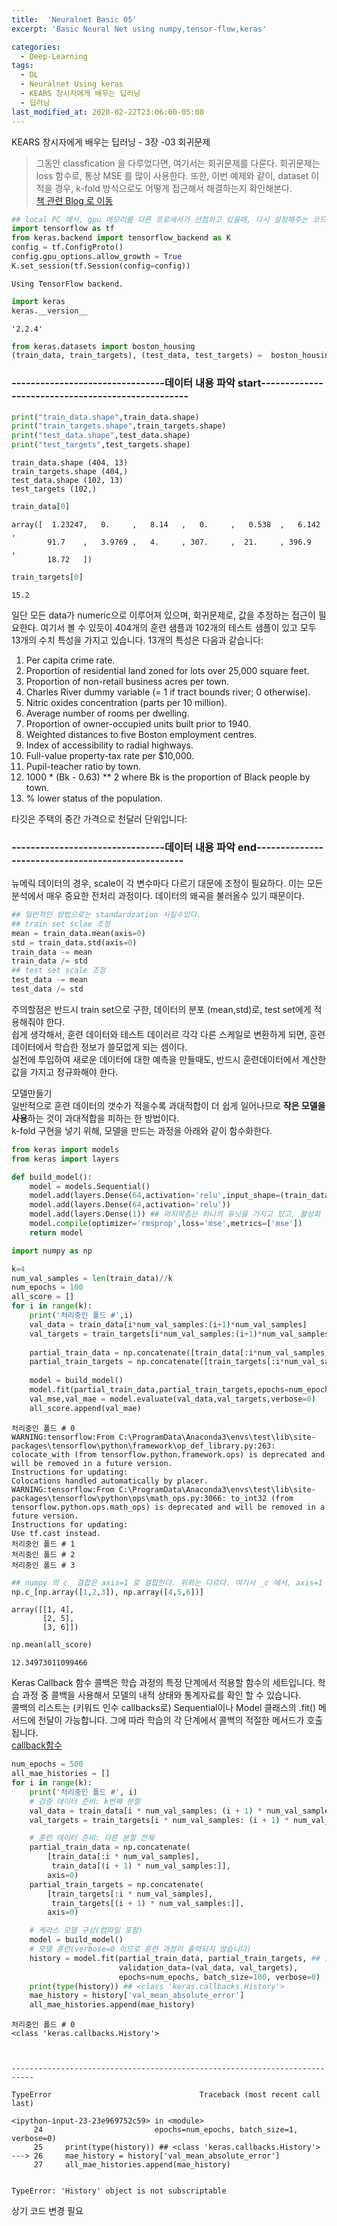 ```yaml
---
title:  'Neuralnet Basic 05'
excerpt: 'Basic Neural Net using numpy,tensor-flow,keras'

categories:
  - Deep-Learning
tags:
  - DL
  - Neuralnet Using keras
  - KEARS 창시자에게 배우는 딥러닝
  - 딥러닝
last_modified_at: 2020-02-22T23:06:00-05:00
---
```


KEARS 창시자에게 배우는 딥러닝 - 3장 -03 회귀문제
> 그동안 classfication 을 다루었다면, 여기서는 회귀문제를 다룬다.
> 회귀문제는 loss 함수로, 통상 MSE 를 많이 사용한다. 또한, 이번 예제와 같이, dataset 이 적을 경우, k-fold 방식으로도 어떻게 접근해서 해결하는지 확인해본다.  
> [책 관련 Blog 로 이동](https://tensorflow.blog/%EC%BC%80%EB%9D%BC%EC%8A%A4-%EC%B0%BD%EC%8B%9C%EC%9E%90%EC%97%90%EA%B2%8C-%EB%B0%B0%EC%9A%B0%EB%8A%94-%EB%94%A5%EB%9F%AC%EB%8B%9D/)



```python
## local PC 에서, gpu 메모리를 다른 프로세서가 선점하고 있을때, 다시 설정해주는 코드임
import tensorflow as tf
from keras.backend import tensorflow_backend as K
config = tf.ConfigProto()
config.gpu_options.allow_growth = True
K.set_session(tf.Session(config=config))
```

    Using TensorFlow backend.
    


```python
import keras
keras.__version__
```




    '2.2.4'




```python
from keras.datasets import boston_housing
(train_data, train_targets), (test_data, test_targets) =  boston_housing.load_data()
```

### --------------------------------**데이터 내용 파악 start**--------------------------------------------------


```python
print("train_data.shape",train_data.shape)
print("train_targets.shape",train_targets.shape)
print("test_data.shape",test_data.shape)
print("test_targets",test_targets.shape)
```

    train_data.shape (404, 13)
    train_targets.shape (404,)
    test_data.shape (102, 13)
    test_targets (102,)
    


```python
train_data[0]
```




    array([  1.23247,   0.     ,   8.14   ,   0.     ,   0.538  ,   6.142  ,
            91.7    ,   3.9769 ,   4.     , 307.     ,  21.     , 396.9    ,
            18.72   ])




```python
train_targets[0]
```




    15.2



일단 모든 data가 numeric으로 이루어져 있으며, 회귀문제로, 값을 추정하는 접근이 필요한다. 
여기서 볼 수 있듯이 404개의 훈련 샘플과 102개의 테스트 샘플이 있고 모두 13개의 수치 특성을 가지고 있습니다. 13개의 특성은 다음과 같습니다:  
1. Per capita crime rate.
2. Proportion of residential land zoned for lots over 25,000 square feet.
3. Proportion of non-retail business acres per town.
4. Charles River dummy variable (= 1 if tract bounds river; 0 otherwise).
5. Nitric oxides concentration (parts per 10 million).
6. Average number of rooms per dwelling.
7. Proportion of owner-occupied units built prior to 1940.
8. Weighted distances to five Boston employment centres.
9. Index of accessibility to radial highways.
10. Full-value property-tax rate per $10,000.
11. Pupil-teacher ratio by town.
12. 1000 * (Bk - 0.63) ** 2 where Bk is the proportion of Black people by town.
13. % lower status of the population.

타깃은 주택의 중간 가격으로 천달러 단위입니다:

### --------------------------------**데이터 내용 파악 end**--------------------------------------------------

뉴메릭 데이터의 경우, scale이 각 변수마다 다르기 대문에 조정이 필요하다. 이는 모든분석에서 매우 중요한 전처리 과정이다. 데이터의 왜곡을 불러올수 있기 때문이다.


```python
## 일반적인 방법으로는 standardzation 시킬수있다.
## train set sclae 조정
mean = train_data.mean(axis=0)
std = train_data.std(axis=0)
train_data -= mean
train_data /= std
## test set scale 조정
test_data -= mean
test_data /= std
```

주의할점은 반드시 train set으로 구한, 데이터의 분포 (mean,std)로, test set에게 적용해줘야 한다.  
쉽게 생각해서, 훈련 데이터와 테스트 데이러르 각각 다른 스케일로 변환하게 되면, 훈련데이터에서 학습한 정보가 쓸모없게 되는 셈이다.  
실전에 투입하여 새로운 데이터에 대한 예측을 만들때도, 반드시 훈련데이터에서 계산한 값을 가지고 정규화해야 한다.

모델만들기  
일반적으로 훈련 데이터의 갯수가 적을수록 과대적합이 더 쉽게 일어나므로 **작은 모델을 사용**하는 것이 과대적합을 피하는 한 방법이다.  
k-fold 구현을 넣기 위해, 모델을 만드는 과정을 아래와 같이 함수화한다.


```python
from keras import models
from keras import layers

def build_model():
    model = models.Sequential()
    model.add(layers.Dense(64,activation='relu',input_shape=(train_data.shape[1],)))
    model.add(layers.Dense(64,activation='relu'))
    model.add(layers.Dense(1)) ## 마지막층은 하나의 유닛을 가지고 있고, 활성화 함수가 없다. (선형층이라고 부름) 전형적인 스칼라 회귀를 위한 네트웍 구조이다.
    model.compile(optimizer='rmsprop',loss='mse',metrics=['mse'])
    return model
```


```python
import numpy as np

k=4
num_val_samples = len(train_data)//k
num_epochs = 100
all_score = []
for i in range(k):
    print('처리중인 폴드 #',i)
    val_data = train_data[i*num_val_samples:(i+1)*num_val_samples]
    val_targets = train_targets[i*num_val_samples:(i+1)*num_val_samples]
    
    partial_train_data = np.concatenate([train_data[:i*num_val_samples],train_data[(i+1)*num_val_samples:]],axis=0)
    partial_train_targets = np.concatenate([train_targets[:i*num_val_samples],train_targets[(i+1)*num_val_samples:]],axis=0)
    
    model = build_model()
    model.fit(partial_train_data,partial_train_targets,epochs=num_epochs,batch_size=1,verbose=0)
    val_mse,val_mae = model.evaluate(val_data,val_targets,verbose=0)
    all_score.append(val_mae)
```

    처리중인 폴드 # 0
    WARNING:tensorflow:From C:\ProgramData\Anaconda3\envs\test\lib\site-packages\tensorflow\python\framework\op_def_library.py:263: colocate_with (from tensorflow.python.framework.ops) is deprecated and will be removed in a future version.
    Instructions for updating:
    Colocations handled automatically by placer.
    WARNING:tensorflow:From C:\ProgramData\Anaconda3\envs\test\lib\site-packages\tensorflow\python\ops\math_ops.py:3066: to_int32 (from tensorflow.python.ops.math_ops) is deprecated and will be removed in a future version.
    Instructions for updating:
    Use tf.cast instead.
    처리중인 폴드 # 1
    처리중인 폴드 # 2
    처리중인 폴드 # 3
    


```python
## numpy 의 c_ 결합은 axis=1 로 결합한다. 위와는 다르다. 여기서 _c 에서, axis=1 넣으면 에러남
np.c_[np.array([1,2,3]), np.array([4,5,6])]
```




    array([[1, 4],
           [2, 5],
           [3, 6]])




```python
np.mean(all_score)
```




    12.34973011099466



Keras Callback 함수
콜백은 학습 과정의 특정 단계에서 적용할 함수의 세트입니다. 학습 과정 중 콜백을 사용해서 모델의 내적 상태와 통계자료를 확인 할 수 있습니다.  
콜백의 리스트는 (키워드 인수 callbacks로) Sequential이나 Model 클래스의 .fit() 메서드에 전달이 가능합니다. 그에 따라 학습의 각 단계에서 콜백의 적절한 메서드가 호출됩니다.  
[callback함수](https://keras.io/ko/callbacks/)


```python
num_epochs = 500
all_mae_histories = []
for i in range(k):
    print('처리중인 폴드 #', i)
    # 검증 데이터 준비: k번째 분할
    val_data = train_data[i * num_val_samples: (i + 1) * num_val_samples]
    val_targets = train_targets[i * num_val_samples: (i + 1) * num_val_samples]

    # 훈련 데이터 준비: 다른 분할 전체
    partial_train_data = np.concatenate(
        [train_data[:i * num_val_samples],
         train_data[(i + 1) * num_val_samples:]],
        axis=0)
    partial_train_targets = np.concatenate(
        [train_targets[:i * num_val_samples],
         train_targets[(i + 1) * num_val_samples:]],
        axis=0)

    # 케라스 모델 구성(컴파일 포함)
    model = build_model()
    # 모델 훈련(verbose=0 이므로 훈련 과정이 출력되지 않습니다)
    history = model.fit(partial_train_data, partial_train_targets, ## 모델 fit 결과를 history로 받음
                        validation_data=(val_data, val_targets),
                        epochs=num_epochs, batch_size=100, verbose=0)
    print(type(history)) ## <class 'keras.callbacks.History'>
    mae_history = history['val_mean_absolute_error']
    all_mae_histories.append(mae_history)
```

    처리중인 폴드 # 0
    <class 'keras.callbacks.History'>
    


    ---------------------------------------------------------------------------

    TypeError                                 Traceback (most recent call last)

    <ipython-input-23-23e969752c59> in <module>
         24                         epochs=num_epochs, batch_size=1, verbose=0)
         25     print(type(history)) ## <class 'keras.callbacks.History'>
    ---> 26     mae_history = history['val_mean_absolute_error']
         27     all_mae_histories.append(mae_history)
    

    TypeError: 'History' object is not subscriptable


상기 코드 변경 필요
